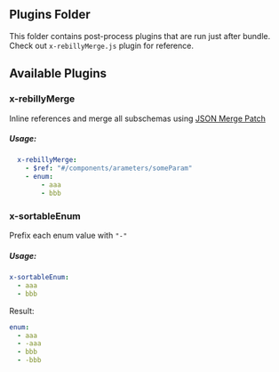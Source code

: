 ## Plugins Folder

This folder contains post-process plugins that are run just after bundle.
Check out `x-rebillyMerge.js` plugin for reference.


## Available Plugins

### x-rebillyMerge
Inline references and merge all subschemas using [JSON Merge Patch](https://tools.ietf.org/html/rfc7386)
##### Usage:

```yaml
  x-rebillyMerge:
    - $ref: "#/components/arameters/someParam"
    - enum:
        - aaa
        - bbb
```

### x-sortableEnum
Prefix each enum value with `"-"`

##### Usage:

```yaml
x-sortableEnum:
  - aaa
  - bbb
```
Result:
```yaml
enum:
  - aaa
  - -aaa
  - bbb
  - -bbb
```
